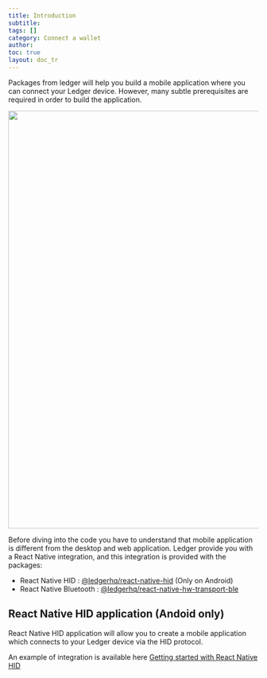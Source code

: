 ```yaml
---
title: Introduction
subtitle:
tags: []
category: Connect a wallet
author:
toc: true
layout: doc_tr
---
```


Packages from ledger will help you build a mobile application where you can connect your Ledger device. However, many subtle prerequisites are required in order to build the application.

<!-- ------------- Image ------------- -->
<div style="text-align:center">
<img width="840" src="../images/mobile-integration.png" ></div>
<!-- --------------------------------- -->

Before diving into the code you have to understand that mobile application is different from the desktop and web application. Ledger provide you with a React Native integration, and this integration is provided with the packages:
- React Native HID : <a href="https://github.com/LedgerHQ/ledgerjs/tree/master/packages/react-native-hid">@ledgerhq/react-native-hid</a> (Only on Android)
- React Native Bluetooth : <a href="https://github.com/LedgerHQ/ledgerjs/tree/master/packages/react-native-hw-transport-ble">@ledgerhq/react-native-hw-transport-ble</a>

## React Native HID application (Andoid only)
React Native HID application will allow you to create a mobile application which connects to your Ledger device via the HID protocol.

An example of integration is available here <a href="../react-native-android-hid">Getting started with React Native HID</a>

